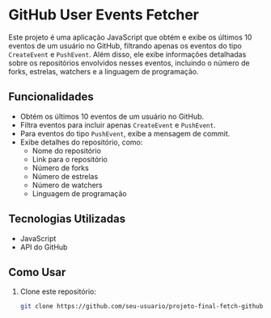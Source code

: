 # GitHub User Events Fetcher

Este projeto é uma aplicação JavaScript que obtém e exibe os últimos 10 eventos de um usuário no GitHub, filtrando apenas os eventos do tipo `CreateEvent` e `PushEvent`. Além disso, ele exibe informações detalhadas sobre os repositórios envolvidos nesses eventos, incluindo o número de forks, estrelas, watchers e a linguagem de programação.

## Funcionalidades

- Obtém os últimos 10 eventos de um usuário no GitHub.
- Filtra eventos para incluir apenas `CreateEvent` e `PushEvent`.
- Para eventos do tipo `PushEvent`, exibe a mensagem de commit.
- Exibe detalhes do repositório, como:
  - Nome do repositório
  - Link para o repositório
  - Número de forks
  - Número de estrelas
  - Número de watchers
  - Linguagem de programação

## Tecnologias Utilizadas

- JavaScript
- API do GitHub

## Como Usar

1. Clone este repositório:
   ```bash
   git clone https://github.com/seu-usuario/projeto-final-fetch-github-api.git
